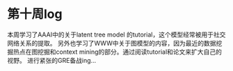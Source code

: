 第十周log
=========
本周学习了AAAI中的关于latent tree model 的tutorial，这个模型经常被用于社交网络关系的提取。
另外也学习了WWW中关于图模型的内容，因为最近的数据挖掘热点在图挖掘和context mining的部分。通过阅读tutorial和论文来扩大自己的视野。
进行紧张的GRE备战ing...
